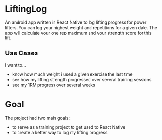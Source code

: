 # LiftingLog

An android app written in React Native to log lifting progress for power lifters.
You can log your highest weight and repetitions for a given date.
The app will calculate your one rep maximum and your strength score for this lift.


## Use Cases
I want to...
* know how much weight i used a given exercise the last time
* see how my lifting strength progressed over several training sessions
* see my 1RM progress over several weeks

# Goal

The project had two main goals:
* to serve as a training project to get used to React Native
* to create a better way to log my lifting progress
